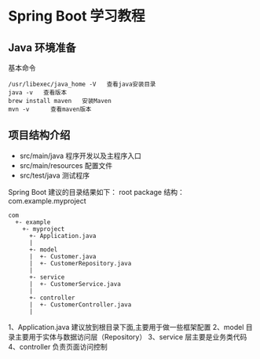 # Spring Boot 学习教程

## Java 环境准备

基本命令
```
/usr/libexec/java_home -V   查看java安装目录
java -v   查看版本
brew install maven   安装Maven
mvn -v      查看maven版本
```

## 项目结构介绍

+ src/main/java 程序开发以及主程序入口
+ src/main/resources 配置文件
+ src/test/java 测试程序

Spring Boot 建议的目录结果如下：
root package 结构：com.example.myproject

```
com
  +- example
    +- myproject
      +- Application.java
      |
      +- model
      |  +- Customer.java
      |  +- CustomerRepository.java
      |
      +- service
      |  +- CustomerService.java
      |
      +- controller
      |  +- CustomerController.java
      |
```

1、Application.java 建议放到根目录下面,主要用于做一些框架配置
2、model 目录主要用于实体与数据访问层（Repository）
3、service 层主要是业务类代码
4、controller 负责页面访问控制